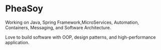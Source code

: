 # PheaSoy

Working on Java, Spring Framework,MicroServices, Automation, Containers, Messaging, and Software
Architecture.

 Love to build software with OOP, design patterns, and high-performance application.
